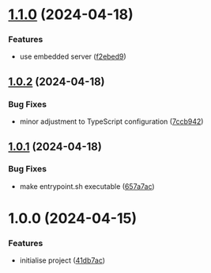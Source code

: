 # [1.1.0](https://github.com/aldra-consulting/gateway-graphql-api/compare/1.0.2...1.1.0) (2024-04-18)


### Features

* use embedded server ([f2ebed9](https://github.com/aldra-consulting/gateway-graphql-api/commit/f2ebed9f72dbc2f4fda89825c3b7cf2f33612d5f))

## [1.0.2](https://github.com/aldra-consulting/gateway-graphql-api/compare/1.0.1...1.0.2) (2024-04-18)


### Bug Fixes

* minor adjustment to TypeScript configuration ([7ccb942](https://github.com/aldra-consulting/gateway-graphql-api/commit/7ccb94246c41b1f1eac649bbf5f2b388e98fd2ab))

## [1.0.1](https://github.com/aldra-consulting/gateway-graphql-api/compare/1.0.0...1.0.1) (2024-04-18)


### Bug Fixes

* make entrypoint.sh executable ([657a7ac](https://github.com/aldra-consulting/gateway-graphql-api/commit/657a7ac228720cdac9f525215046cfebc1193fa5))

# 1.0.0 (2024-04-15)


### Features

* initialise project ([41db7ac](https://github.com/aldra-consulting/gateway-graphql-api/commit/41db7ac2388e6a0d265731daf712081b82f967e6))
